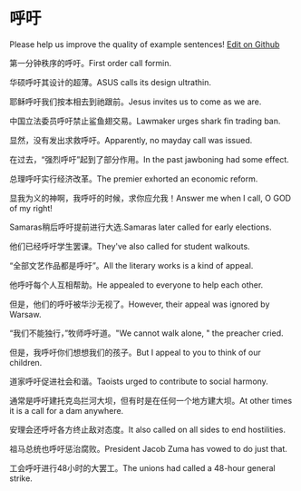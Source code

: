 # 呼吁

Please help us improve the quality of example sentences! [Edit on Github](https://github.com/jiyushe/jiyu-example-sentence-source/blob/main/chinese/huyu.md)

<p><span class="chinese">第一分钟秩序的呼吁。</span><span class="english">First order call formin.</span></p>

<p><span class="chinese">华硕呼吁其设计的超薄。</span><span class="english">ASUS calls its design ultrathin.</span></p>

<p><span class="chinese">耶稣呼吁我们按本相去到祂跟前。</span><span class="english">Jesus invites us to come as we are.</span></p>

<p><span class="chinese">中国立法委员呼吁禁止鲨鱼翅交易。</span><span class="english">Lawmaker urges shark fin trading ban.</span></p>

<p><span class="chinese">显然，没有发出求救呼吁。</span><span class="english">Apparently, no mayday call was issued.</span></p>

<p><span class="chinese">在过去，“强烈呼吁”起到了部分作用。</span><span class="english">In the past jawboning had some effect.</span></p>

<p><span class="chinese">总理呼吁实行经济改革。</span><span class="english">The premier exhorted an economic reform.</span></p>

<p><span class="chinese">显我为义的神啊，我呼吁的时候，求你应允我！</span><span class="english">Answer me when I call, O GOD of my right!</span></p>

<p><span class="chinese">Samaras稍后呼吁提前进行大选.</span><span class="english">Samaras later called for early elections.</span></p>

<p><span class="chinese">他们已经呼吁学生罢课。</span><span class="english">They've also called for student walkouts.</span></p>

<p><span class="chinese">“全部文艺作品都是呼吁”。</span><span class="english">All the literary works is a kind of appeal.</span></p>

<p><span class="chinese">他呼吁每个人互相帮助。</span><span class="english">He appealed to everyone to help each other.</span></p>

<p><span class="chinese">但是，他们的呼吁被华沙无视了。</span><span class="english">However, their appeal was ignored by Warsaw.</span></p>

<p><span class="chinese">“我们不能独行，”牧师呼吁道。</span><span class="english">"We cannot walk alone, " the preacher cried.</span></p>

<p><span class="chinese">但是，我呼吁你们想想我们的孩子。</span><span class="english">But I appeal to you to think of our children.</span></p>

<p><span class="chinese">道家呼吁促进社会和谐。</span><span class="english">Taoists urged to contribute to social harmony.</span></p>

<p><span class="chinese">通常是呼吁建托克岛拦河大坝，但有时是在任何一个地方建大坝。</span><span class="english">At other times it is a call for a dam anywhere.</span></p>

<p><span class="chinese">安理会还呼吁各方终止敌对态度。</span><span class="english">It also called on all sides to end hostilities.</span></p>

<p><span class="chinese">祖马总统也呼吁惩治腐败。</span><span class="english">President Jacob Zuma has vowed to do just that.</span></p>

<p><span class="chinese">工会呼吁进行48小时的大罢工。</span><span class="english">The unions had called a 48-hour general strike.</span></p>

